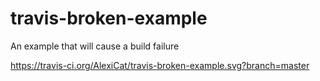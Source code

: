 # travis-broken-example

An example that will cause a build failure

https://travis-ci.org/AlexiCat/travis-broken-example.svg?branch=master
